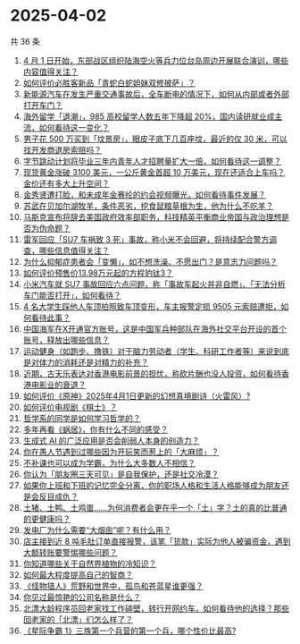 # 2025-04-02

共 36 条

<!-- BEGIN -->
<!-- 最后更新时间 Wed Apr 02 2025 01:33:54 GMT+0800 (China Standard Time) -->

1. [4 月 1 日开始，东部战区组织陆海空火等兵力位台岛周边开展联合演训，哪些内容值得关注？](https://www.zhihu.com/search?q=https%3A%2F%2Fapi.zhihu.com%2Fquestions%2F1890305988243974102)
1. [如何评价必胜客新品「青蛇白蛇姐妹双修披萨」？](https://www.zhihu.com/search?q=https%3A%2F%2Fapi.zhihu.com%2Fquestions%2F1890210127166022705)
1. [新能源汽车在发生严重交通事故后，全车断电的情况下，如何从内部或者外部打开车门？](https://www.zhihu.com/search?q=https%3A%2F%2Fapi.zhihu.com%2Fquestions%2F15538647270)
1. [海外留学「退潮」，985 高校留学人数五年下降超 20%，国内读研就业成主流，如何看待这一变化？](https://www.zhihu.com/search?q=https%3A%2F%2Fapi.zhihu.com%2Fquestions%2F1890415303156007690)
1. [男子花 500 万买到「坟景房」，眼皮子底下几百座坟，最近的仅 30 米，可以找开发商退房索赔吗？](https://www.zhihu.com/search?q=https%3A%2F%2Fapi.zhihu.com%2Fquestions%2F1890062317879780331)
1. [字节跳动计划将毕业三年内青年人才招聘量扩大一倍，如何看待这一调整？](https://www.zhihu.com/search?q=https%3A%2F%2Fapi.zhihu.com%2Fquestions%2F1890422083986649707)
1. [现货黄金涨破 3100 美元，一公斤黄金首超 10 万美元，现在还适合上车吗？金价还有多大上升空间？](https://www.zhihu.com/search?q=https%3A%2F%2Fapi.zhihu.com%2Fquestions%2F1890333731467809882)
1. [金秀贤遭打脸，和未成年金赛纶的约会视频曝光，如何看待事件发展？](https://www.zhihu.com/search?q=https%3A%2F%2Fapi.zhihu.com%2Fquestions%2F1890155339598492566)
1. [苏武在贝加尔湖牧羊，条件恶劣，挖食鼠粮草根为生，他为什么不吃羊？](https://www.zhihu.com/search?q=https%3A%2F%2Fapi.zhihu.com%2Fquestions%2F25483987)
1. [马斯克宣布将辞去美国政府效率部职务，科技精英平衡商业帝国与政治理想是否为伪命题？](https://www.zhihu.com/search?q=https%3A%2F%2Fapi.zhihu.com%2Fquestions%2F1890415337503168129)
1. [雷军回应「SU7 车祸致 3 死」事故，称小米不会回避，将持续配合警方调查，哪些信息值得关注？](https://www.zhihu.com/search?q=https%3A%2F%2Fapi.zhihu.com%2Fquestions%2F1890530245590872712)
1. [为什么抑郁症患者会「变懒」，如不想洗澡、不愿出门？是意志力问题吗？](https://www.zhihu.com/search?q=https%3A%2F%2Fapi.zhihu.com%2Fquestions%2F1890035484564112474)
1. [如何评价预售价13.98万元起的方程豹钛3？](https://www.zhihu.com/search?q=https%3A%2F%2Fapi.zhihu.com%2Fquestions%2F1890132206229374845)
1. [小米汽车就 SU7 事故回应六点问题，称「事故车起火并非自燃」、「无法分析车门能否打开」，如何看待？](https://www.zhihu.com/search?q=https%3A%2F%2Fapi.zhihu.com%2Fquestions%2F1890531294682769020)
1. [4 名大学生踩他人车顶拍照致车顶变形，车主报警定损 9505 元索赔遭拒，如何看待此事？](https://www.zhihu.com/search?q=https%3A%2F%2Fapi.zhihu.com%2Fquestions%2F1890107020075557412)
1. [中国海军在X开通官方账号，这是中国军兵种部队在海外社交平台开设的首个账号，释放出哪些信息？](https://www.zhihu.com/search?q=https%3A%2F%2Fapi.zhihu.com%2Fquestions%2F1890332030643971531)
1. [运动健身（如跑步、撸铁）对于脑力劳动者（学生、科研工作者等）来说到底是对体力的消耗还是对精力的补充？](https://www.zhihu.com/search?q=https%3A%2F%2Fapi.zhihu.com%2Fquestions%2F1887608561611293561)
1. [近期，古天乐表达对香港电影前景的担忧，称砍片酬也没人投资，如何看待香港电影业的衰退？](https://www.zhihu.com/search?q=https%3A%2F%2Fapi.zhihu.com%2Fquestions%2F15708790396)
1. [如何评价《原神》2025年4月1日更新的幻想真境剧诗（火雷风）?](https://www.zhihu.com/search?q=https%3A%2F%2Fapi.zhihu.com%2Fquestions%2F1890290294706136583)
1. [如何评价电视剧《棋士》？](https://www.zhihu.com/search?q=https%3A%2F%2Fapi.zhihu.com%2Fquestions%2F1888505705922793871)
1. [哲学系的同学是如何学习哲学的？](https://www.zhihu.com/search?q=https%3A%2F%2Fapi.zhihu.com%2Fquestions%2F1888589469692692372)
1. [多年再看《蜗居》，你有什么不同的感受？](https://www.zhihu.com/search?q=https%3A%2F%2Fapi.zhihu.com%2Fquestions%2F542182284)
1. [生成式 AI 的广泛应用是否会削弱人本身的创造力？](https://www.zhihu.com/search?q=https%3A%2F%2Fapi.zhihu.com%2Fquestions%2F1889672451044139604)
1. [你在愚人节遇到过哪些因为开玩笑而惹上的「大麻烦」？](https://www.zhihu.com/search?q=https%3A%2F%2Fapi.zhihu.com%2Fquestions%2F15752302401)
1. [不补课也可以成为学霸，为什么大多数人不相信？](https://www.zhihu.com/search?q=https%3A%2F%2Fapi.zhihu.com%2Fquestions%2F1887808405730746965)
1. [你认为「朋友圈三天可见」是自我保护，还是社交冷漠？](https://www.zhihu.com/search?q=https%3A%2F%2Fapi.zhihu.com%2Fquestions%2F15655689469)
1. [如果你上班和下班的记忆完全分离，你的职场人格和生活人格能够成为朋友还是会反目成仇？](https://www.zhihu.com/search?q=https%3A%2F%2Fapi.zhihu.com%2Fquestions%2F1888326601911027163)
1. [土猪、土鸭、土鸡蛋……为何消费者会更在乎一个「土」字？土的真的比普通的更健康吗？](https://www.zhihu.com/search?q=https%3A%2F%2Fapi.zhihu.com%2Fquestions%2F1890032511859527956)
1. [发电厂为什么需要“大烟囱”呢？有什么用？](https://www.zhihu.com/search?q=https%3A%2F%2Fapi.zhihu.com%2Fquestions%2F1888616109919430047)
1. [店主接到近 8 吨毛肚订单直接报警，该笔「货款」实际为他人被骗资金，遇到大额转账要警惕哪些问题？](https://www.zhihu.com/search?q=https%3A%2F%2Fapi.zhihu.com%2Fquestions%2F1890006565874005497)
1. [你知道哪些关于自然界植物的冷知识？](https://www.zhihu.com/search?q=https%3A%2F%2Fapi.zhihu.com%2Fquestions%2F63305720)
1. [如何最大程度提高自己的智商？](https://www.zhihu.com/search?q=https%3A%2F%2Fapi.zhihu.com%2Fquestions%2F658900542)
1. [《怪物猎人》荒野和世界中，孤鸟和苍蓝星谁更强？](https://www.zhihu.com/search?q=https%3A%2F%2Fapi.zhihu.com%2Fquestions%2F1889802737799104152)
1. [你见过最惊艳的公司名称是什么？](https://www.zhihu.com/search?q=https%3A%2F%2Fapi.zhihu.com%2Fquestions%2F287340738)
1. [北漂大龄程序员回老家找工作碰壁，转行开网约车，如何看待他的选择？那些回老家的「北漂」们怎么样了？](https://www.zhihu.com/search?q=https%3A%2F%2Fapi.zhihu.com%2Fquestions%2F1889018701115793691)
1. [《星际争霸 1》三族第一个兵营的第一个兵，哪个性价比最高?](https://www.zhihu.com/search?q=https%3A%2F%2Fapi.zhihu.com%2Fquestions%2F665637629)

<!-- END -->
